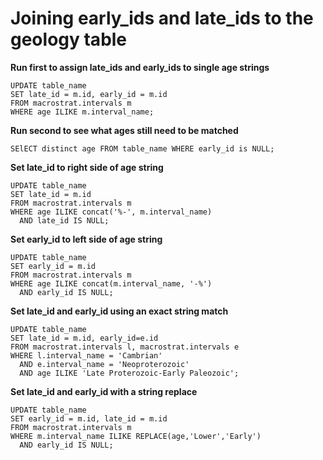 # Joining early_ids and late_ids to the geology table

**Run first to assign late_ids and early_ids to single age strings**

```
UPDATE table_name 
SET late_id = m.id, early_id = m.id 
FROM macrostrat.intervals m
WHERE age ILIKE m.interval_name;
```

**Run second to see what ages still need to be matched**

```
SElECT distinct age FROM table_name WHERE early_id is NULL;
```

**Set late_id to right side of age string**

```
UPDATE table_name 
SET late_id = m.id 
FROM macrostrat.intervals m 
WHERE age ILIKE concat('%-', m.interval_name) 
  AND late_id IS NULL;
```

**Set early_id to left side of age string**

```
UPDATE table_name 
SET early_id = m.id 
FROM macrostrat.intervals m 
WHERE age ILIKE concat(m.interval_name, '-%') 
  AND early_id IS NULL;
```

**Set late_id and early_id using an exact string match**

```
UPDATE table_name 
SET late_id = m.id, early_id=e.id 
FROM macrostrat.intervals l, macrostrat.intervals e 
WHERE l.interval_name = 'Cambrian' 
  AND e.interval_name = 'Neoproterozoic' 
  AND age ILIKE 'Late Proterozoic-Early Paleozoic';
```

**Set late_id and early_id with a string replace**

```
UPDATE table_name 
SET early_id = m.id, late_id = m.id 
FROM macrostrat.intervals m 
WHERE m.interval_name ILIKE REPLACE(age,'Lower','Early') 
  AND early_id IS NULL;
```
